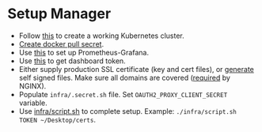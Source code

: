 # Setup Manager

* Follow [this](https://typhoon.psdn.io/digital-ocean/) to create a working Kubernetes cluster.
* [Create docker pull secret](https://kubernetes.io/docs/tasks/configure-pod-container/pull-image-private-registry/).
* Use [this](https://typhoon.psdn.io/addons/prometheus/) to set up Prometheus-Grafana.
* Use [this](https://github.com/kubernetes/dashboard/wiki/Creating-sample-user) to get dashboard token.
* Either supply production SSL certificate (key and cert files), or [generate](https://www.digitalocean.com/community/tutorials/openssl-essentials-working-with-ssl-certificates-private-keys-and-csrs#generating-ssl-certificates) self signed files.
Make sure all domains are covered ([required](https://github.com/kubernetes/ingress-nginx/issues/616#issuecomment-359498659) by NGINX).
* Populate `infra/.secret.sh` file.
Set `OAUTH2_PROXY_CLIENT_SECRET` variable.
* Use [infra/script.sh](./infra/script.sh) to complete setup.
Example: `./infra/script.sh TOKEN ~/Desktop/certs`.
